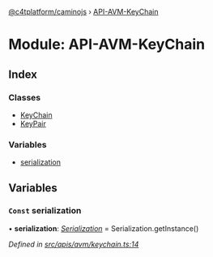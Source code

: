 [@c4tplatform/caminojs](../api.md) › [API-AVM-KeyChain](api_avm_keychain.md)

# Module: API-AVM-KeyChain

## Index

### Classes

* [KeyChain](../classes/api_avm_keychain.keychain.md)
* [KeyPair](../classes/api_avm_keychain.keypair.md)

### Variables

* [serialization](api_avm_keychain.md#const-serialization)

## Variables

### `Const` serialization

• **serialization**: *[Serialization](../classes/utils_serialization.serialization.md)* = Serialization.getInstance()

*Defined in [src/apis/avm/keychain.ts:14](https://github.com/chain4travel/caminojs/blob/8077d740/src/apis/avm/keychain.ts#L14)*
